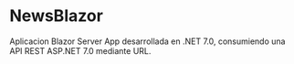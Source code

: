 # NewsBlazor

Aplicacion Blazor Server App desarrollada en .NET 7.0, consumiendo una API REST ASP.NET 7.0 mediante URL. 
